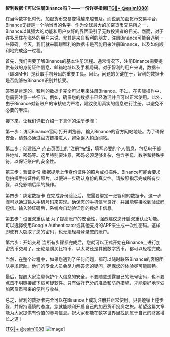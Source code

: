 **智利数据卡可以注册Binance吗？——一份详尽指南[[TG💪+ @esim1088](https://t.me/s/esim1088)]**

在当今数字化时代，加密货币交易变得越来越普及。而说到加密货币交易平台，Binance无疑是一个响当当的名字。作为全球最大的加密货币交易所之一，Binance以其强大的功能和用户友好的界面吸引了无数投资者的目光。然而，对于许多居住在海外的用户来说，尤其是来自智利的朋友，注册Binance可能会遇到一些障碍。今天，我们就来聊聊智利的数据卡是否能用来注册Binance，以及如何顺利地完成这一过程。

首先，我们需要了解Binance的基本注册流程。通常情况下，注册Binance需要提供有效的身份证件信息、邮箱地址以及手机号码。对于智利的用户来说，数据卡（即SIM卡）是获取手机号码的重要工具。因此，问题的关键在于，智利的数据卡是否能够被Binance识别并接受。

答案是肯定的。智利的数据卡完全可以用来注册Binance。不过，在实际操作中，您需要注意一些细节。例如，确保您的数据卡已经激活并且可以正常使用。此外，由于Binance对新账户的审核较为严格，建议使用真实的信息进行注册，以避免不必要的麻烦。

接下来，让我们详细介绍一下具体的注册步骤：

第一步：访问Binance官网
打开浏览器，输入Binance的官方网站地址。为了确保安全，请务必通过官方链接进入，避免误入钓鱼网站。

第二步：创建账户
点击页面上的“注册”按钮，填写必要的个人信息，包括电子邮件地址、密码等。这里特别要注意，密码必须足够复杂，包含字母、数字和特殊字符，以保证账户的安全性。

第三步：验证身份
根据提示上传身份证件的照片或扫描件。Binance可能会要求您拍摄手持证件的照片，以便进一步确认身份的真实性。请按照指示完成所有步骤，以免影响后续的操作。

第四步：绑定数据卡
在完成身份验证后，您需要绑定一张智利的数据卡。这一步骤可以通过输入手机号码来实现。确保您的手机信号良好，并且能够接收到验证码短信。输入验证码后，系统会自动验证您的数据卡信息。

第五步：设置双重认证
为了提高账户的安全性，强烈建议您开启双重认证功能。可以选择使用Google Authenticator或其他支持的APP来生成一次性密码。这样即使有人窃取了您的密码，也无法轻易登录您的账户。

第六步：开始交易
当所有步骤都完成后，您就可以正式开始在Binance上进行加密货币交易了。无论是购买比特币、以太坊还是其他数字货币，都可以轻松完成。

当然，在整个过程中，如果您遇到了任何问题，都可以随时联系Binance的客服团队寻求帮助。他们的专业人员会尽力解答您的疑问，确保您的体验尽可能顺畅。

最后，提醒大家注意保护个人信息的安全。不要随意透露自己的账号密码，也不要点击不明链接或下载可疑软件。只有做好充分的准备和防范措施，才能更好地享受加密货币带来的便利与收益。

总之，智利的数据卡完全可以在Binance上成功注册并正常使用。只要遵循上述步骤，并保持谨慎的态度，您就能顺利开启自己的加密货币投资之旅。希望这篇文章能为大家提供有价值的参考信息。祝大家都能在数字世界里找到属于自己的财富增长之道！

[[TG💪+ @esim1088](https://t.me/s/esim1088) ![Image](https://i.postimg.cc/4NQfJmqS/Snipaste-2025-05-13-00-14-12.png)]